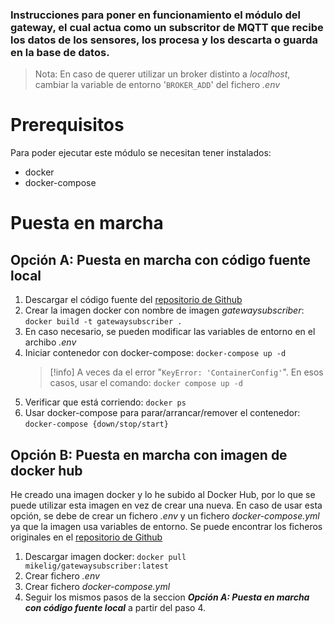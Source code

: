 ### Instrucciones para poner en funcionamiento el módulo del gateway, el cual actua como un subscritor de MQTT que recibe los datos de los sensores, los procesa y los descarta o guarda en la base de datos.
> Nota:
> En caso de querer utilizar un broker distinto a *localhost*, cambiar la variable de entorno '`BROKER_ADD`' del fichero *.env*

# Prerequisitos
Para poder ejecutar este módulo se necesitan tener instalados:
- docker
- docker-compose

# Puesta en marcha
## Opción A: Puesta en marcha con código fuente local
1. Descargar el código fuente del [repositorio de Github](https://github.com/mikelig/rtMonitoringPython)
2. Crear la imagen docker con nombre de imagen *gatewaysubscriber*:
   `docker build -t gatewaysubscriber .`
3. En caso necesario, se pueden modificar las variables de entorno en el archibo *.env*
4. Iniciar contenedor con docker-compose:
  `docker-compose up -d` <br>
   > [!info]
   > A veces da el error "`KeyError: 'ContainerConfig'`". En esos casos, usar el comando:
   > `docker compose up -d`
1. Verificar que está corriendo:
   `docker ps`
2. Usar docker-compose para parar/arrancar/remover el contenedor:
   `docker-compose {down/stop/start}`

## Opción B: Puesta en marcha con imagen de docker hub
He creado una imagen docker y lo he subido al Docker Hub, por lo que se puede utilizar esta imagen en vez de crear una nueva.
En caso de usar esta opción, se debe de crear un fichero *.env* y un fichero *docker-compose.yml* ya que la imagen usa variables de entorno. Se puede encontrar los ficheros originales en el [repositorio de Github](https://github.com/mikelig/rtMonitoringPython)
1. Descargar imagen docker:
   `docker pull mikelig/gatewaysubscriber:latest`
2. Crear fichero *.env*
3. Crear fichero *docker-compose.yml*
4. Seguir los mismos pasos de la seccion ***Opción A: Puesta en marcha con código fuente local*** a partir del paso 4.